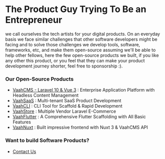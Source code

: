 # The Product Guy Trying To Be an Entrepreneur

we call ourselves the tech artists for your digital products. On an everyday basis we face similar challenges that other software developers might be facing and to solve those challenges we develop tools, software, frameworks, etc, and make them open-source assuming we'll be able to help other fellows, here the few open-source products we built, if you like any other this product, or you feel that they can make your product development journey shorter, feel free to sponsorship :).

### Our Open-Source Products

- [VaahCMS - Laravel 10 & Vue 3](https://vaah.dev/cms) : Enterprise Application Platform with Headless Content Management
- [VaahSaaS](https://vaah.dev/saas) : Multi-tenant SaaS Product Development
- [VaahCLI](https://vaah.dev/cli) : CLI Tool for Scaffold & Rapid Development
- [VaahStore](https://vaah.dev/store) : Multiple Vendor Laravel E-Commerce
- [VaahFlutter](https://vaah.dev/flutter) : A Comprehensive Flutter Scaffolding with All Basic Features  
- [VaahNuxt](https://vaah.dev/nuxt) : Built impressive frontend with Nuxt 3 & VaahCMS API   

### Want to build Software Products?

- [Contact Us](https://webreinvent.com/contact-us?utm_source=github&utm_medium=profile&utm_campaign=themodernpk?)
